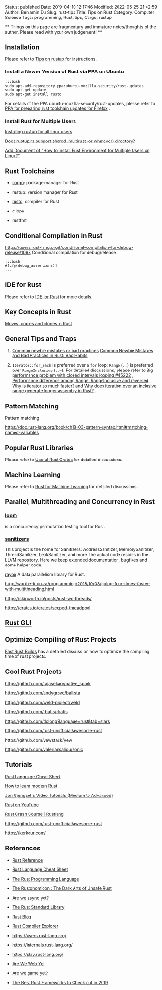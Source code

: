 Status: published
Date: 2019-04-10 12:17:46
Modified: 2022-05-25 21:42:59
Author: Benjamin Du
Slug: rust-tips
Title: Tips on Rust
Category: Computer Science
Tags: programming, Rust, tips, Cargo, rustup

**
Things on this page are fragmentary and immature notes/thoughts of the author.
Please read with your own judgement!
**

## Installation 

Please refer to
[Tips on rustup](http://www.legendu.net/misc/blog/tips-on-rustup)
for instructions.

### Install a Newer Version of Rust via PPA on Ubuntu

    :::bash
    sudo apt-add-repository ppa:ubuntu-mozilla-security/rust-updates
    sudo apt-get update
    sudo apt-get install rustc

For details of the PPA ubuntu-mozilla-security/rust-updates,
please refer to
[PPA for preparing rust toolchain updates for Firefox](https://launchpad.net/~ubuntu-mozilla-security/+archive/ubuntu/rust-updates)
.

### Install Rust for Multiple Users

[Installing rustup for all linux users](https://github.com/rust-lang/rustup/issues/1085)

[Does rustup.rs support shared .multirust (or whatever) directory?](https://github.com/rust-lang/rustup/issues/313)

[Add Document of "How to Install Rust Environment for Multiple Users on Linux?"](https://github.com/rust-lang/rustup/issues/2383)

## Rust Toolchains

- [cargo](http://www.legendu.net/misc/blog/tips-on-cargo): package manager for Rust

- rustup: version manager for Rust

- [rustc](http://www.legendu.net/misc/blog/tips-on-rustc): compiler for Rust

- clippy

- rustfmt

## Conditional Compilation in Rust 

https://users.rust-lang.org/t/conditional-compilation-for-debug-release/1098
Conditional compilation for debug/release

    :::bash
    #[cfg(debug_assertions)]
    ...

## IDE for Rust

Please refer to 
[IDE for Rust](http://www.legendu.net/misc/blog/IDE-for-Rust)
for more details.

## Key Concepts in Rust

[Moves, copies and clones in Rust](https://hashrust.com/blog/moves-copies-and-clones-in-rust/)

## General Tips and Traps

1. [Common newbie mistakes or bad practices](https://users.rust-lang.org/t/common-newbie-mistakes-or-bad-practices/64821)
    [Common Newbie Mistakes and Bad Practices in Rust: Bad Habits](https://adventures.michaelfbryan.com/posts/rust-best-practices/bad-habits/)

2. `Iterator::for_each` is preferred over a `for` loop;
    `Range` (`..`) is preferred over `RangeInclusive` (`..=`).
    For detailed discussions,
    please refer to
    [Big performance problem with closed intervals looping #45222](https://github.com/rust-lang/rust/issues/45222)
    ,
    [Performance difference among Range, RangeInclusive and reversed](https://users.rust-lang.org/t/performance-difference-among-range-rangeinclusive-and-reversed/20283)
    ,
    [Why is iterator so much faster?](https://www.reddit.com/r/rust/comments/eiwhkn/why_is_iterator_so_much_faster/)
    and
    [Why does iteration over an inclusive range generate longer assembly in Rust?](https://stackoverflow.com/questions/70672533/why-does-iteration-over-an-inclusive-range-generate-longer-assembly-in-rust)
    .

## Pattern Matching
Pattern matching 

https://doc.rust-lang.org/book/ch18-03-pattern-syntax.html#matching-named-variables

## Popular Rust Libraries

Please refer to 
[Useful Rust Crates](http://www.legendu.net/misc/blog/useful-rust-crates)
for detailed discussions.

## Machine Learning

Please refer to
[Rust for Machine Learning](http://www.legendu.net/misc/blog/rust-for-machine-learning)
for detailed discussions.

## Parallel, Multithreading and Concurrency in Rust

### [loom](https://github.com/tokio-rs/loom)
is a concurrency permutation testing tool for Rust.

### [sanitizers](https://github.com/google/sanitizers)
This project is the home for Sanitizers: AddressSanitizer, MemorySanitizer, ThreadSanitizer, LeakSanitizer, 
and more The actual code resides in the LLVM repository. Here we keep extended documentation, bugfixes and some helper code.



[rayon](https://github.com/rayon-rs/rayon)
A data parallelism library for Rust.

http://worthe-it.co.za/programming/2018/10/03/going-four-times-faster-with-multithreading.html

https://skipworth.io/posts/rust-wc-threads/

https://crates.io/crates/scoped-threadpool

## [Rust GUI](http://www.legendu.net/misc/blog/develop-a-gui-application-in-rust)

## Optimize Compiling of Rust Projects

[Fast Rust Builds](https://matklad.github.io/2021/09/04/fast-rust-builds.html)
has a detailed discuss on how to optimize the compiling time of rust projects.

## Cool Rust Projects

https://github.com/rajasekarv/native_spark

https://github.com/andygrove/ballista

https://github.com/weld-project/weld

https://github.com/rbatis/rbatis

https://github.com/dclong?language=rust&tab=stars

https://github.com/rust-unofficial/awesome-rust

https://github.com/yewstack/yew

https://github.com/valeriansaliou/sonic

## Tutorials

[Rust Language Cheat Sheet](https://cheats.rs/)

[How to learn modern Rust](https://github.com/joaocarvalhoopen/How_to_learn_modern_Rust)

[Jon Gjengset's Video Tutorials (Medium to Advanced)](https://www.youtube.com/channel/UC_iD0xppBwwsrM9DegC5cQQ)

[Rust on YouTube](https://www.youtube.com/channel/UCaYhcUwRBNscFNUKTjgPFiA)

[Rust Crash Course | Rustlang](https://www.youtube.com/watch?v=zF34dRivLOw)

https://github.com/rust-unofficial/awesome-rust

https://kerkour.com/

## References

- [Rust Reference](https://doc.rust-lang.org/stable/reference/)

- [Rust Language Cheat Sheet](https://cheats.rs/)

- [The Rust Programming Language](https://doc.rust-lang.org/book/title-page.html)

- [The Rustonomicon : The Dark Arts of Unsafe Rust](https://doc.rust-lang.org/nomicon/)

- [Are we async yet?](https://areweasyncyet.rs/)

- [The Rust Standard Library](https://doc.rust-lang.org/stable/std/)

- [Rust Blog](https://blog.rust-lang.org/)

- [Rust Compiler Explorer](https://rust.godbolt.org/)

- https://users.rust-lang.org/

- https://internals.rust-lang.org/

- https://play.rust-lang.org/

- [Are We Web Yet](http://www.arewewebyet.org/)

- [Are we game yet?](https://arewegameyet.rss)

- [The Best Rust Frameworks to Check out in 2019](https://blog.logrocket.com/the-best-rust-frameworks-to-check-out-in-2019/)
